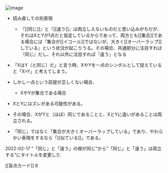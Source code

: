 
![image](https://gyazo.com/e46356bad18de0658741b5cfc0492f0f/thumb/1000)

- 読み直しての別表現
    - 『[[同じ]]』と『[[違う]]』は両立しえないものだと思い込みがちだが、それはXとYが1点だと仮定しているからであって、両方とも[[集合]]である場合には『集合が[[イコール]]ではないが、大きく[[オーバーラップ]]している』という状況が起こりうる。その場合、共通部分に注目すれば『同じ』だし、それ以外に注目すれば『違う』となる

- 「XはY（と同じ）だ」と言う時、XやYを一点のシンボルとして捉えていると「X=Y」と考えてしまう。
- しかし一点という前提が正しくない場合、
    - XやYが集合である場合
- XとYにはズレがある可能性がある。
- その場合、XがYと（ほぼ）同じであることと、XとYに違いがあることは両立される。
- 「同じ」ではなく「集合が大きくオーバーラップしている」であり、やわらかい表現をするなら「[[似ている]]」である。

2022-02-17 "「同じ」と「違う」の根が同じ"から"「同じ」と「違う」は両立する"にタイトルを変更した

[[盲点カード]] 8